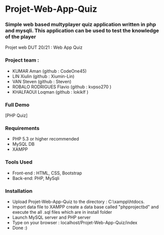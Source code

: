 # Projet-Web-App-Quiz
### Simple web based multyplayer quiz application written in php and mysqli. This application can be used to test the knowledge of the player

Projet web DUT 20/21 : Web App Quiz

### Project team :
- KUMAR Aman (github : CodeOne45)
- LIN Xiulin (github : Xiumin-Lin)
- VAN Steven (github : Steven)
- ROBALO RODRIGUES Flavio (github : kvpso270 )
- KHALFAOUI Loqman (github : lokiklf )

### Full Demo

[PHP Quiz]

### Requirements

- PHP 5.3 or higher recommended
- MySQL DB
- XAMPP

### Tools Used

- Front-end : HTML, CSS, Bootstrap
- Back-end: PHP, MySqli

### Installation

- Upload Projet-Web-App-Quiz to the directory : C:\xampp\htdocs.
- Import data file to XAMPP create a data base called "phpprojectbd" and execute the all .sql files which are in install folder
- Launch MySQL server and PHP server
- Type on your browser : localhost/Projet-Web-App-Quiz/index
- Done :)
